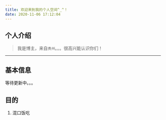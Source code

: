 ```yaml
---
title: 欢迎来到我的个人空间^_^！
date: 2020-11-06 17:12:04
---
```


## 个人介绍

> 我是博主，来自`贵州`。。。很高兴能认识你们！

------



## 基本信息

等待更新中。。。

## 目的

1. 混口饭吃
